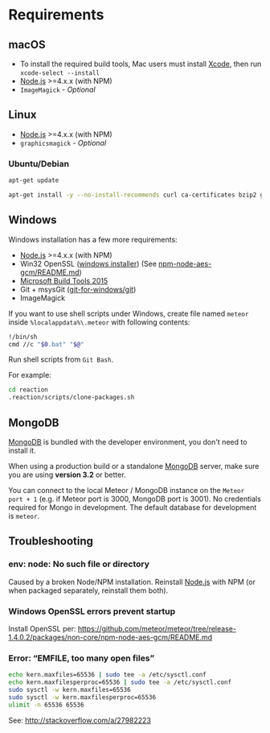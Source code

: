 # Requirements

## macOS

- To install the required build tools, Mac users must install [Xcode](https://developer.apple.com/xcode/downloads/), then run `xcode-select --install`
- [Node.js](https://nodejs.org/) >=4.x.x (with NPM)
- `ImageMagick` - _Optional_

## Linux

- [Node.js](https://nodejs.org/) >=4.x.x (with NPM)
- `graphicsmagick` - _Optional_

### Ubuntu/Debian

```sh
apt-get update

apt-get install -y --no-install-recommends curl ca-certificates bzip2 git build-essential python graphicsmagick
```

## Windows

Windows installation has a few more requirements:

- [Node.js](https://nodejs.org/) >=4.x.x (with NPM)
- Win32 OpenSSL ([windows installer](https://slproweb.com/products/Win32OpenSSL.html)) (See [npm-node-aes-gcm/README.md](https://github.com/meteor/meteor/blob/devel/packages/non-core/npm-node-aes-gcm/README.md))
- [Microsoft Build Tools 2015](https://www.microsoft.com/en-us/download/details.aspx?id=48159)
- Git + msysGit ([git-for-windows/git](https://github.com/git-for-windows/git/releases))
- ImageMagick

If you want to use shell scripts under Windows, create file named `meteor` inside `%localappdata%\.meteor` with following contents:

```sh
!/bin/sh
cmd //c "$0.bat" "$@"
```

Run shell scripts from `Git Bash`.

For example:

```sh
cd reaction
.reaction/scripts/clone-packages.sh
```

## MongoDB

[MongoDB](https://www.mongodb.org/) is bundled with the developer environment, you don't need to install it.

When using a production build or a standalone [MongoDB](https://www.mongodb.org/) server, make sure you are using **version 3.2** or better.

You can connect to the local Meteor / MongoDB instance on the `Meteor port + 1` (e.g. if Meteor port is 3000, MongoDB port is 3001). No credentials required for Mongo in development. The default database for development is `meteor`.

## Troubleshooting

### env: node: No such file or directory

Caused by a broken Node/NPM installation. Reinstall [Node.js](https://nodejs.org/) with NPM (or when packaged separately, reinstall them both).

### Windows OpenSSL errors prevent startup

Install OpenSSL per: <https://github.com/meteor/meteor/tree/release-1.4.0.2/packages/non-core/npm-node-aes-gcm/README.md>

### Error: “EMFILE, too many open files”
```sh
echo kern.maxfiles=65536 | sudo tee -a /etc/sysctl.conf
echo kern.maxfilesperproc=65536 | sudo tee -a /etc/sysctl.conf
sudo sysctl -w kern.maxfiles=65536
sudo sysctl -w kern.maxfilesperproc=65536
ulimit -n 65536 65536
```

See: http://stackoverflow.com/a/27982223
